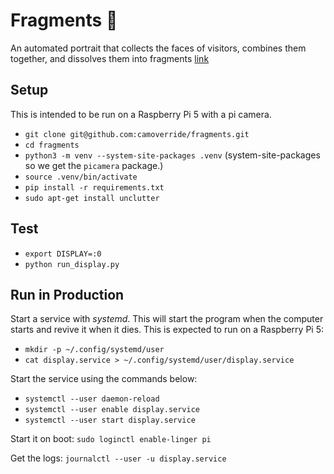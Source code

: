 # Fragments 🧩

An automated portrait that collects the faces of visitors, combines them together, and
dissolves them into fragments [link](https://smith.cam/fragments.html)


## Setup

This is intended to be run on a Raspberry Pi 5 with a pi camera.

- `git clone git@github.com:camoverride/fragments.git`
- `cd fragments`
- `python3 -m venv --system-site-packages .venv` (system-site-packages so we get the `picamera` package.)
- `source .venv/bin/activate`
- `pip install -r requirements.txt`
- `sudo apt-get install unclutter`


## Test

- `export DISPLAY=:0`
- `python run_display.py`


## Run in Production

Start a service with *systemd*. This will start the program when the computer starts and revive it when it dies. This is expected to run on a Raspberry Pi 5:

- `mkdir -p ~/.config/systemd/user`
- `cat display.service > ~/.config/systemd/user/display.service`

Start the service using the commands below:

- `systemctl --user daemon-reload`
- `systemctl --user enable display.service`
- `systemctl --user start display.service`

Start it on boot: `sudo loginctl enable-linger pi`

Get the logs: `journalctl --user -u display.service`
